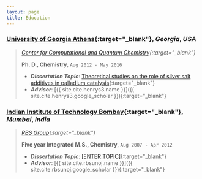 ```yaml
---
layout: page
title: Education
---
```


### **[University of Georgia Athens](https://www.uga.edu/){:target="_blank"}**, *Georgia*, *USA*
> *[Center for Computational and Quantum Chemistry](https://www.ccqc.uga.edu/){:target="_blank"}*
> 
> **Ph. D., Chemistry**, `Aug 2012 - May 2016`
>
> * ***Dissertation Topic***: [Theoretical studies on the role of silver salt additives in palladium catalysis](https://athenaeum.libs.uga.edu/handle/10724/35533){:target="_blank"}
> * ***Advisor***: [{{ site.cite.henrys3.name }}]({{ site.cite.henrys3.google_scholar }}){:target="_blank"}

### **[Indian Institute of Technology Bombay](http://www.iitb.ac.in/){:target="_blank"}**, *Mumbai*, *India*
> *[RBS Group](https://ether.chem.iitb.ac.in/~sunoj/index.html){:target="_blank"}*
>
> **Five year Integrated M.S., Chemistry**, `Aug 2007 - Apr 2012`
>
> * ***Dissertation Topic***: [[ENTER TOPIC]](){:target="_blank"}
> * ***Advisor***: [{{ site.cite.rbsunoj.name }}]({{ site.cite.rbsunoj.google_scholar }}){:target="_blank"}
